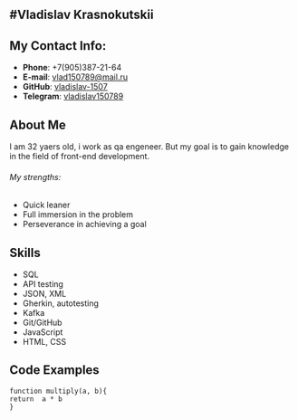 #Vladislav Krasnokutskii
---
## My Contact Info:
* **Phone**: +7(905)387-21-64
* **E-mail**: [vlad150789@mail.ru](mailto:vlad150789@mail.ru)
* **GitHub**: [vladislav-1507](https://github.com/vladislav-1507)
* **Telegram**: [vladislav150789](https://t.me/vladislav150789)
## About Me
I am 32 yaers old, i work as qa engeneer. But my goal is to gain knowledge in the field of front-end development.
###### My strengths:
* Quick leaner
* Full immersion in the problem
* Perseverance in achieving a goal
## Skills
* SQL
* API testing
* JSON, XML
* Gherkin, autotesting
* Kafka
* Git/GitHub
* JavaScript
* HTML, CSS
## Code Examples
```
function multiply(a, b){
return  a * b
}
```


